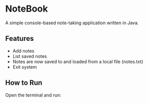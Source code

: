 # NoteBook

A simple console-based note-taking application written in Java.

## Features
- Add notes
- List saved notes
- Notes are now saved to and loaded from a local file (notes.txt)
- Exit system

## How to Run
Open the terminal and run:


